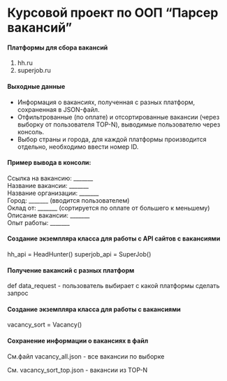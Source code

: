 # Курсовой проект по ООП “Парсер вакансий”

#### Платформы для сбора вакансий

1. hh.ru
2. superjob.ru


#### Выходные данные

- Информация о вакансиях, полученная с разных платформ, сохраненная в JSON-файл.
- Отфильтрованные (по оплате) и отсортированные вакансии (через выборку от пользователя TOP-N), выводимые пользователю через консоль. 
- Выбор страны и города, для каждой платформы производится отдельно, необходимо ввести номер ID.

#### Пример вывода в консоли: 

Ссылка на вакансию: _______\
Название вакансии: _______\
Название организации: _______\
Город: _______ (вводится пользователем)\
Оклад от: _______ (сортируется по оплате от большего к меньшему)\
Описание вакансии: _______\
Опыт работы: _______


#### Создание экземпляра класса для работы с API сайтов с вакансиями
hh_api = HeadHunter()
superjob_api = SuperJob()


#### Получение вакансий с разных платформ
def data_request - пользователь выбирает с какой платформы сделать запрос


#### Создание экземпляра класса для работы с вакансиями
vacancy_sort = Vacancy()


#### Сохранение информации о вакансиях в файл
См.файл vacancy_all.json - все вакансии по выборке

См. vacancy_sort_top.json - вакансии из TOP-N

